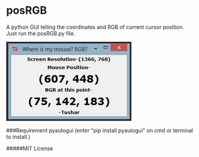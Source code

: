 # posRGB
A python GUI telling the coordinates and RGB of current cursor position. Just run the posRGB.py file.

![posRGB](/posRGB.PNG?raw=true "posRGB")

###Requirement
pyautogui (enter "pip install pyautogui" on cmd or terminal to install.)

#####MIT License
